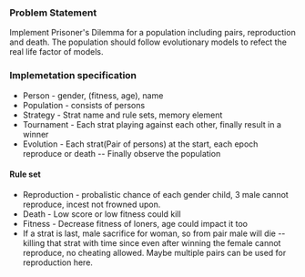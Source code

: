 ### Problem Statement
Implement Prisoner's Dilemma for a population including pairs, reproduction and death. The population should follow evolutionary models to refect the real life factor of models.

### Implemetation specification

* Person - gender, (fitness, age), name
* Population - consists of persons
* Strategy - Strat name and rule sets, memory element
* Tournament - Each strat playing against each other, finally result in a winner
* Evolution - Each strat(Pair of persons) at the start, each epoch reproduce or death -- Finally observe the population

#### Rule set

* Reproduction - probalistic chance of each gender child, 3 male cannot reproduce, incest not frowned upon.
* Death - Low score or low fitness could kill
* Fitness - Decrease fitness of loners, age could impact it too
* If a strat is last, male sacrifice for woman, so from pair male will die -- killing that strat with time since even after winning the female cannot reproduce, no cheating allowed. Maybe multiple pairs can be used for reproduction here.
